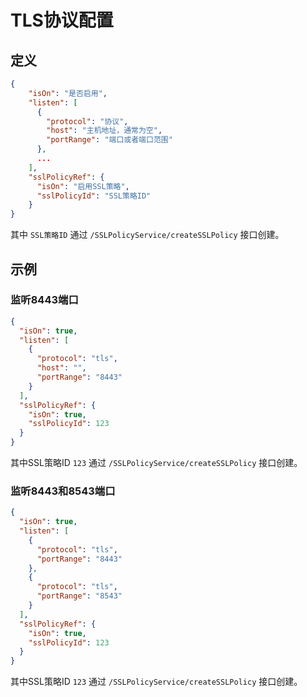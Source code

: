 # TLS协议配置

## 定义
~~~json
{
	"isOn": "是否启用",
  	"listen": [
      {
		"protocol": "协议",
		"host": "主机地址，通常为空",
		"portRange": "端口或者端口范围"
	  },
	  ...
	],
  	"sslPolicyRef": {
	  "isOn": "启用SSL策略",
	  "sslPolicyId": "SSL策略ID"
	}
}
~~~

其中 `SSL策略ID` 通过 `/SSLPolicyService/createSSLPolicy` 接口创建。

## 示例

### 监听8443端口
~~~json
{
  "isOn": true,
  "listen": [
    {
      "protocol": "tls",
      "host": "",
      "portRange": "8443"
	}
  ],
  "sslPolicyRef": {
    "isOn": true,
    "sslPolicyId": 123
  }
}
~~~

其中SSL策略ID `123` 通过 `/SSLPolicyService/createSSLPolicy` 接口创建。

### 监听8443和8543端口
~~~json
{
  "isOn": true,
  "listen": [
    {
      "protocol": "tls",
      "portRange": "8443"
	},
    {
      "protocol": "tls",
      "portRange": "8543"
	}
  ],
  "sslPolicyRef": {
    "isOn": true,
    "sslPolicyId": 123
  }
}
~~~

其中SSL策略ID `123` 通过 `/SSLPolicyService/createSSLPolicy` 接口创建。


